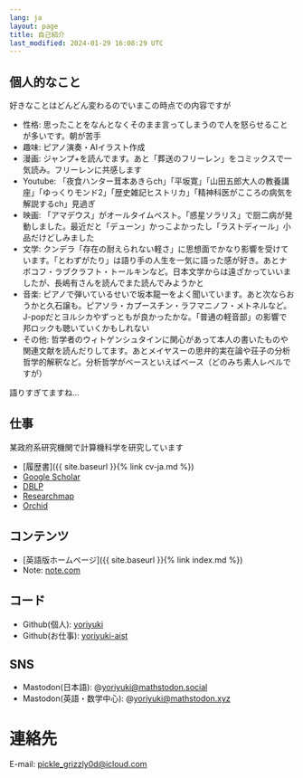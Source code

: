 ```yaml
---
lang: ja
layout: page
title: 自己紹介
last_modified: 2024-01-29 16:08:29 UTC
---
```


## 個人的なこと
好きなことはどんどん変わるのでいまこの時点での内容ですが

- 性格: 思ったことをなんとなくそのまま言ってしまうので人を怒らせることが多いです。朝が苦手
- 趣味: ピアノ演奏・AIイラスト作成
- 漫画: ジャンプ+を読んでます。あと「葬送のフリーレン」をコミックスで一気読み。フリーレンに共感します
- Youtube: 「夜食ハンター茸本あきらch」「平坂寛」「山田五郎大人の教養講座」「ゆっくりモンド2」「歴史雑記ヒストリカ」「精神科医がこころの病気を解説するch」見過ぎ
- 映画: 「アマデウス」がオールタイムベスト。「惑星ソラリス」で厨二病が発動しました。最近だと「デューン」かっこよかったし「ラストディール」小品だけどしみました
- 文学: クンデラ「存在の耐えられない軽さ」に思想面でかなり影響を受けています。「とわずがたり」は語り手の人生を一気に語った感が好き。あとナボコフ・ラブクラフト・トールキンなど。日本文学からは遠ざかっていいましたが、長嶋有さんを読んでまた読んでみようかと
- 音楽: ピアノで弾いているせいで坂本龍一をよく聞いています。あと次ならおうかと久石譲も。ピアソラ・カプースチン・ラフマニノフ・メトネルなど。J-popだとヨルシカやずっともが良かったかな。「普通の軽音部」の影響で邦ロックも聴いていくかもしれない
- その他: 哲学者のウィトゲンシュタインに関心があって本人の書いたものや関連文献を読んだりしてます。あとメイヤスーの思弁的実在論や荘子の分析哲学的解釈など。分析哲学がベースといえばベース（どのみち素人レベルですが）

語りすぎてますね...

## 仕事

某政府系研究機関で計算機科学を研究しています

- [履歴書]({{ site.baseurl }}{% link cv-ja.md %})
- [Google Scholar](http://scholar.google.co.jp/citations?user=lL_rG2gAAAAJ&hl=ja&oi=ao)
- [DBLP](http://www.informatik.uni-trier.de/~ley/pers/hd/y/Yamagata:Yoriyuki)
- [Researchmap](https://researchmap.jp/yoriyuki)
- [Orchid](https://orcid.org/0000-0003-2096-677X)

## コンテンツ
- [英語版ホームページ]({{ site.baseurl }}{% link index.md %})
- Note: [note.com](https://note.com/yoriyuki/)
  
## コード
- Github(個人): [yoriyuki](https://github.com/yoriyuki)
- Github(お仕事): [yoriyuki-aist](https://github.com/yoriyuki-aist)

## SNS
- Mastodon(日本語): @yoriyuki@mathstodon.social
- Mastodon(英語・数学中心): @yoriyuki@mathstodon.xyz

# 連絡先

E-mail: pickle_grizzly0d@icloud.com

